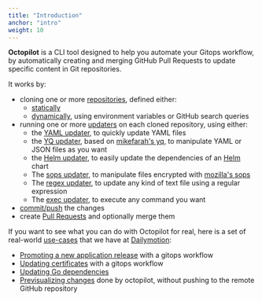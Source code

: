 ```yaml
---
title: "Introduction"
anchor: "intro"
weight: 10
---
```


**Octopilot** is a CLI tool designed to help you automate your Gitops workflow, by automatically creating and merging GitHub Pull Requests to update specific content in Git repositories.

It works by:
- cloning one or more [repositories](#repos), defined either:
  - [statically](#static)
  - [dynamically](#dynamic), using environment variables or GitHub search queries
- running one or more [updaters](#updaters) on each cloned repository, using either:
  - the [YAML updater](#yaml), to quickly update YAML files
  - the [YQ updater](#yq), based on [mikefarah's yq](https://github.com/mikefarah/yq), to manipulate YAML or JSON files as you want
  - the [Helm updater](#helm), to easily update the dependencies of an [Helm](https://helm.sh/) chart
  - The [sops updater](#sops), to manipulate files encrypted with [mozilla's sops](https://github.com/mozilla/sops)
  - The [regex updater](#regex), to update any kind of text file using a regular expression
  - The [exec updater](#exec), to execute any command you want
- [commit/push](#commit) the changes
- create [Pull Requests](#pull-request) and optionally merge them

If you want to see what you can do with Octopilot for real, here is a set of real-world [use-cases](#use-cases) that we have at [Dailymotion](https://www.dailymotion.com/):
- [Promoting a new application release](#use-case-app-promotion) with a gitops workflow
- [Updating certificates](#use-case-update-certs) with a gitops workflow
- [Updating Go dependencies](#use-case-go-deps)
- [Previsualizing changes](#use-case-preview) done by octopilot, without pushing to the remote GitHub repository

